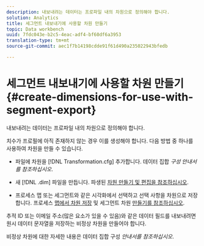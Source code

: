 ```yaml
---
description: 내보내려는 데이터는 프로파일 내의 차원으로 정의해야 합니다.
solution: Analytics
title: 세그먼트 내보내기에 사용할 차원 만들기
topic: Data workbench
uuid: 7fdc043e-b2c5-4eac-adf4-bf60df6a3953
translation-type: tm+mt
source-git-commit: aec1f7b14198cdde91f61d490a235022943bfedb

---
```



# 세그먼트 내보내기에 사용할 차원 만들기{#create-dimensions-for-use-with-segment-export}

내보내려는 데이터는 프로파일 내의 차원으로 정의해야 합니다.

치수가 프로필에 아직 존재하지 않는 경우 이를 생성해야 합니다. 다음 방법 중 하나를 사용하여 차원을 만들 수 있습니다.

* 파일에 차원을 [!DNL Transformation.cfg] 추가합니다. 데이터 집합 *구성 안내서를 참조하십시오*.

* 새 [!DNL .dim] 파일을 만듭니다. 파생된 [차원 만들기 및 편집을 참조하십시오](../../../home/c-get-started/c-admin-intrf/c-prof-mgr/c-dvrd-dim.md#concept-ece3c3ea8cdf4fc796680173993bff93).

* 프로세스 맵 또는 세그먼트와 같은 시각화에서 선택하고 선택 사항을 차원으로 저장합니다. 프로세스 [맵에서 차원 저장](../../../home/c-get-started/c-analysis-vis/c-proc-maps/t-dim-proc-maps.md#task-44d9e555d4a944e6aa81993eef703051) 및 세그먼트 차원 [만들기를 참조하십시오](../../../home/c-get-started/c-analysis-vis/c-seg/c-create-seg-dim.md#concept-70b363edcad14185ba8051646ad3d44e).

추적 ID 또는 이메일 주소(많은 요소가 있을 수 있음)와 같은 데이터 필드를 내보내려면 원시 데이터 문자열을 저장하는 비정상 차원을 만들어야 합니다.

비정상 차원에 대한 자세한 내용은 데이터 집합 구성 *안내서를 참조하십시오*.
